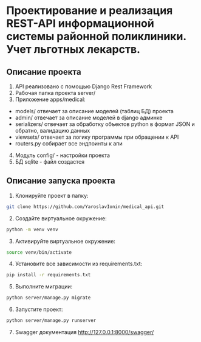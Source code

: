 #  Проектирование и реализация REST-API информационной системы районной поликлиники. Учет льготных лекарств.

## Описание проекта
1. API реализовано с помощью Django Rest Framework
2. Рабочая папка проекта server/
3. Приложение apps/medical:
- models/ отвечает за описание моделей (таблиц БД) проекта
- admin/ отвечает за описание моделей в django админке 
- serializers/ отвечает за обработку объектов python в формат JSON и обратно, валидацию данных
- viewsets/ отвечает за логику программы при обращении к API
- routers.py собирает все эндпоинты к апи
4. Модуль config/ - настройки проекта
5. БД sqlite - файл создастся  

## Описание запуска проекта

1. Клонируйте проект в папку:

```bash
git clone https://github.com/YaroslavIonin/medical_api.git

```

2. Создайте виртуальное окружение:

```bash
python -m venv venv

```

3. Активируйте виртуальное окружение:

```bash
source venv/bin/activate

```

4. Установите все зависимости из requirements.txt:

```bash
pip install -r requirements.txt

```

5. Выполните миграции:

```bash
python server/manage.py migrate

```

6. Запустите проект:

```bash
python server/manage.py runserver

```

7. Swagger документация http://127.0.0.1:8000/swagger/